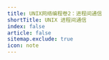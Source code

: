 ```yaml
---
title: UNIX网络编程卷2：进程间通信
shortTitle: UNIX 进程间通信
index: false
article: false
sitemap.exclude: true
icon: note
---
```

